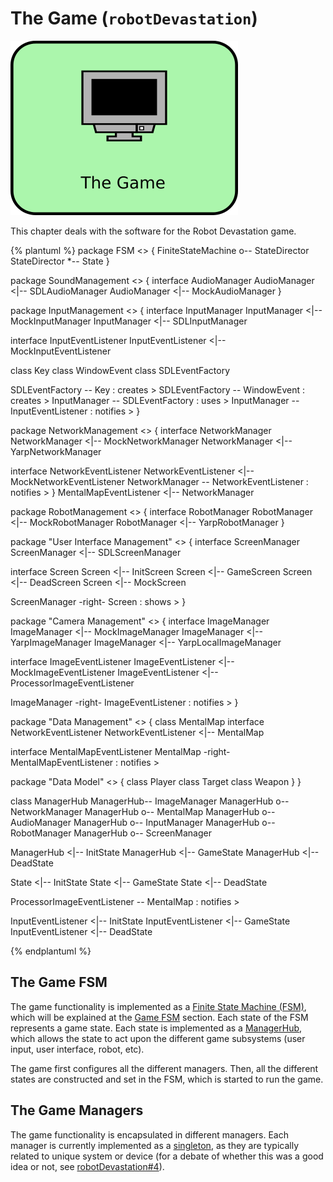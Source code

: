 # The Game (`robotDevastation`)
![The Game](/assets/the-game.png)

This chapter deals with the software for the Robot Devastation game. 

{% plantuml %}
package FSM <<Rectangle>> {
FiniteStateMachine o-- StateDirector
StateDirector *-- State
}

package SoundManagement <<Rectangle>> {
interface AudioManager
AudioManager <|-- SDLAudioManager
AudioManager <|-- MockAudioManager
}

package InputManagement <<Rectangle>> {
interface InputManager 
InputManager <|-- MockInputManager
InputManager <|-- SDLInputManager 

interface InputEventListener
InputEventListener <|-- MockInputEventListener

class Key
class WindowEvent
class SDLEventFactory

SDLEventFactory  -- Key : creates >
SDLEventFactory -- WindowEvent : creates >
InputManager -- SDLEventFactory : uses >
InputManager -- InputEventListener : notifies >
}

package NetworkManagement <<Rectangle>> {
interface NetworkManager
NetworkManager <|-- MockNetworkManager
NetworkManager <|-- YarpNetworkManager

interface NetworkEventListener
NetworkEventListener <|-- MockNetworkEventListener
NetworkManager -- NetworkEventListener : notifies >
}
MentalMapEventListener <|-- NetworkManager


package RobotManagement <<Rectangle>> {
interface RobotManager
RobotManager <|-- MockRobotManager
RobotManager <|-- YarpRobotManager
}

package "User Interface Management" <<Rectangle>> {
interface ScreenManager
ScreenManager <|-- SDLScreenManager

interface Screen
Screen <|-- InitScreen
Screen <|-- GameScreen
Screen <|-- DeadScreen
Screen <|-- MockScreen

ScreenManager -right- Screen : shows >
}

package "Camera Management" <<Rectangle>> {
interface ImageManager
ImageManager <|-- MockImageManager
ImageManager <|-- YarpImageManager
ImageManager <|-- YarpLocalImageManager

interface ImageEventListener
ImageEventListener <|-- MockImageEventListener
ImageEventListener <|-- ProcessorImageEventListener

ImageManager -right- ImageEventListener : notifies >
}

package "Data Management" <<Rectangle>> {
class MentalMap
interface NetworkEventListener
NetworkEventListener <|-- MentalMap

interface MentalMapEventListener
MentalMap -right- MentalMapEventListener : notifies >

package "Data Model" <<Rectangle>> {
class Player
class Target
class Weapon
}
}

class ManagerHub
ManagerHub-- ImageManager
ManagerHub o-- NetworkManager
ManagerHub o-- MentalMap
ManagerHub o-- AudioManager
ManagerHub o-- InputManager
ManagerHub o-- RobotManager
ManagerHub o-- ScreenManager

ManagerHub <|-- InitState
ManagerHub <|-- GameState
ManagerHub <|-- DeadState

State <|-- InitState
State <|-- GameState
State <|-- DeadState

ProcessorImageEventListener -- MentalMap : notifies >

InputEventListener <|-- InitState
InputEventListener <|-- GameState
InputEventListener <|-- DeadState

{% endplantuml %}

## The Game FSM
The game functionality is implemented as a [Finite State Machine (FSM)](https://en.wikipedia.org/wiki/Finite-state_machine),  which will be explained at the  [Game FSM](game-fsm/README.md) section. Each state of the FSM represents a game state. Each state is implemented as a [ManagerHub](ManagerHub.md), which allows the state to act upon the different game subsystems (user input, user interface, robot, etc).

The game first configures all the different managers. Then, all the different states are constructed and set in the FSM, which is started to run the game.

## The Game Managers
The game functionality is encapsulated in different managers. Each manager is currently implemented as a [singleton](https://en.wikipedia.org/wiki/Singleton_pattern), as they are typically related to unique system or device (for a debate of whether this was a good idea or not, see [robotDevastation#4](https://github.com/asrob-uc3m/robotDevastation/issues/4)).
